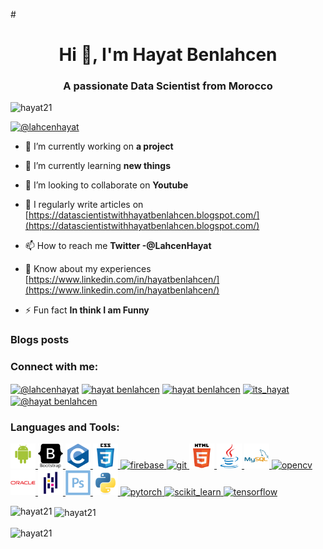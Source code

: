 #<h1 align="center">Hi 👋, I'm Hayat Benlahcen</h1>
<h3 align="center">A passionate Data Scientist from Morocco</h3>

<p align="left"> <img src="https://komarev.com/ghpvc/?username=hayat21&label=Profile%20views&color=0e75b6&style=flat" alt="hayat21" /> </p>


<p align="left"> <a href="https://twitter.com/@lahcenhayat" target="blank"><img src="https://img.shields.io/twitter/follow/@lahcenhayat?logo=twitter&style=for-the-badge" alt="@lahcenhayat" /></a> </p>

- 🔭 I’m currently working on **a project**

- 🌱 I’m currently learning **new things**

- 👯 I’m looking to collaborate on **Youtube**

- 📝 I regularly write articles on [https://datascientistwithhayatbenlahcen.blogspot.com/](https://datascientistwithhayatbenlahcen.blogspot.com/)

- 📫 How to reach me **Twitter -@LahcenHayat**

- 📄 Know about my experiences [https://www.linkedin.com/in/hayatbenlahcen/](https://www.linkedin.com/in/hayatbenlahcen/)

- ⚡ Fun fact **In think I am Funny**

### Blogs posts
<!-- BLOG-POST-LIST:START -->
<!-- BLOG-POST-LIST:END -->

<h3 align="left">Connect with me:</h3>
<p align="left">
<a href="https://twitter.com/@lahcenhayat" target="blank"><img align="center" src="https://raw.githubusercontent.com/rahuldkjain/github-profile-readme-generator/master/src/images/icons/Social/twitter.svg" alt="@lahcenhayat" height="30" width="40" /></a>
<a href="https://www.linkedin.com/in/hayatbenlahcen/" target="blank"><img align="center" src="https://raw.githubusercontent.com/rahuldkjain/github-profile-readme-generator/master/src/images/icons/Social/linked-in-alt.svg" alt="hayat benlahcen" height="30" width="40" /></a>
<a href="https://www.facebook.com/hayat.benlhcene/" target="blank"><img align="center" src="https://raw.githubusercontent.com/rahuldkjain/github-profile-readme-generator/master/src/images/icons/Social/facebook.svg" alt="hayat benlahcen" height="30" width="40" /></a>
<a href="https://www.instagram.com/hayat_benlahcen/" target="blank"><img align="center" src="https://raw.githubusercontent.com/rahuldkjain/github-profile-readme-generator/master/src/images/icons/Social/instagram.svg" alt="its_hayat" height="30" width="40" /></a>
<a href="https://medium.com/@hayatbenlahcen" target="blank"><img align="center" src="https://raw.githubusercontent.com/rahuldkjain/github-profile-readme-generator/master/src/images/icons/Social/medium.svg" alt="@hayat benlahcen" height="30" width="40" /></a>
</p>

<h3 align="left">Languages and Tools:</h3>
<p align="left"> <a href="https://developer.android.com" target="_blank" rel="noreferrer"> <img src="https://raw.githubusercontent.com/devicons/devicon/master/icons/android/android-original-wordmark.svg" alt="android" width="40" height="40"/> </a> <a href="https://getbootstrap.com" target="_blank" rel="noreferrer"> <img src="https://raw.githubusercontent.com/devicons/devicon/master/icons/bootstrap/bootstrap-plain-wordmark.svg" alt="bootstrap" width="40" height="40"/> </a> <a href="https://www.cprogramming.com/" target="_blank" rel="noreferrer"> <img src="https://raw.githubusercontent.com/devicons/devicon/master/icons/c/c-original.svg" alt="c" width="40" height="40"/> </a> <a href="https://www.w3schools.com/css/" target="_blank" rel="noreferrer"> <img src="https://raw.githubusercontent.com/devicons/devicon/master/icons/css3/css3-original-wordmark.svg" alt="css3" width="40" height="40"/> </a> <a href="https://firebase.google.com/" target="_blank" rel="noreferrer"> <img src="https://www.vectorlogo.zone/logos/firebase/firebase-icon.svg" alt="firebase" width="40" height="40"/> </a> <a href="https://git-scm.com/" target="_blank" rel="noreferrer"> <img src="https://www.vectorlogo.zone/logos/git-scm/git-scm-icon.svg" alt="git" width="40" height="40"/> </a> <a href="https://www.w3.org/html/" target="_blank" rel="noreferrer"> <img src="https://raw.githubusercontent.com/devicons/devicon/master/icons/html5/html5-original-wordmark.svg" alt="html5" width="40" height="40"/> </a> <a href="https://www.java.com" target="_blank" rel="noreferrer"> <img src="https://raw.githubusercontent.com/devicons/devicon/master/icons/java/java-original.svg" alt="java" width="40" height="40"/> </a> <a href="https://www.mysql.com/" target="_blank" rel="noreferrer"> <img src="https://raw.githubusercontent.com/devicons/devicon/master/icons/mysql/mysql-original-wordmark.svg" alt="mysql" width="40" height="40"/> </a> <a href="https://opencv.org/" target="_blank" rel="noreferrer"> <img src="https://www.vectorlogo.zone/logos/opencv/opencv-icon.svg" alt="opencv" width="40" height="40"/> </a> <a href="https://www.oracle.com/" target="_blank" rel="noreferrer"> <img src="https://raw.githubusercontent.com/devicons/devicon/master/icons/oracle/oracle-original.svg" alt="oracle" width="40" height="40"/> </a> <a href="https://pandas.pydata.org/" target="_blank" rel="noreferrer"> <img src="https://raw.githubusercontent.com/devicons/devicon/2ae2a900d2f041da66e950e4d48052658d850630/icons/pandas/pandas-original.svg" alt="pandas" width="40" height="40"/> </a> <a href="https://www.photoshop.com/en" target="_blank" rel="noreferrer"> <img src="https://raw.githubusercontent.com/devicons/devicon/master/icons/photoshop/photoshop-line.svg" alt="photoshop" width="40" height="40"/> </a> <a href="https://www.python.org" target="_blank" rel="noreferrer"> <img src="https://raw.githubusercontent.com/devicons/devicon/master/icons/python/python-original.svg" alt="python" width="40" height="40"/> </a> <a href="https://pytorch.org/" target="_blank" rel="noreferrer"> <img src="https://www.vectorlogo.zone/logos/pytorch/pytorch-icon.svg" alt="pytorch" width="40" height="40"/> </a> <a href="https://scikit-learn.org/" target="_blank" rel="noreferrer"> <img src="https://upload.wikimedia.org/wikipedia/commons/0/05/Scikit_learn_logo_small.svg" alt="scikit_learn" width="40" height="40"/> </a> <a href="https://www.tensorflow.org" target="_blank" rel="noreferrer"> <img src="https://www.vectorlogo.zone/logos/tensorflow/tensorflow-icon.svg" alt="tensorflow" width="40" height="40"/> </a> </p>

<p><img align="left" src="https://github-readme-stats.vercel.app/api/top-langs?username=hayat21&show_icons=true&locale=en&layout=compact" alt="hayat21" /></p>

<p>&nbsp;<img align="center" src="https://github-readme-stats.vercel.app/api?username=hayat21&show_icons=true&locale=en" alt="hayat21" /></p>

<p><img align="center" src="https://github-readme-streak-stats.herokuapp.com/?user=hayat21&" alt="hayat21" /></p>
<div data-iframe-width="150" data-iframe-height="270" data-share-badge-id="179c9788-d5d1-4d3f-b4a9-ff96912b0f93" data-share-badge-host="https://www.credly.com"></div><script type="text/javascript" async src="//cdn.credly.com/assets/utilities/embed.js"></script>

